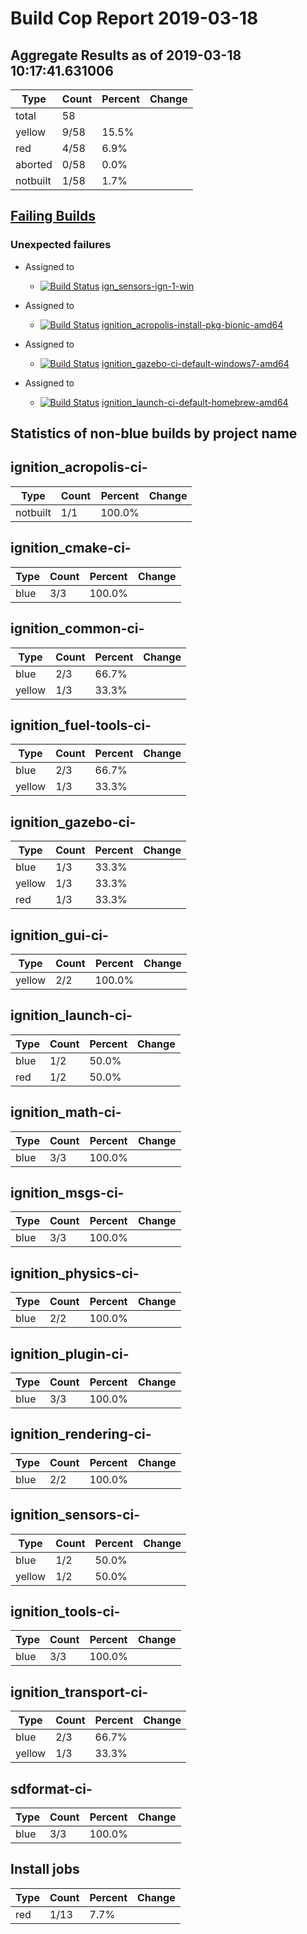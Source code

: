 # Build Cop Report 2019-03-18

## Aggregate Results as of 2019-03-18 10:17:41.631006

| Type | Count | Percent | Change |
|--|--|--|--|
| total | 58 | |  |
| yellow | 9/58 | 15.5% |  |
| red | 4/58 | 6.9% |  |
| aborted | 0/58 | 0.0% |  |
| notbuilt | 1/58 | 1.7% |  |

## [Failing Builds](https://build.osrfoundation.org/view/main/view/BuildCopFail/)


### Unexpected failures


* Assigned to

    * [![Build Status](https://build.osrfoundation.org/job/ign_sensors-ign-1-win//badge/icon)](https://build.osrfoundation.org/job/ign_sensors-ign-1-win/) [ign_sensors-ign-1-win](https://build.osrfoundation.org/job/ign_sensors-ign-1-win/)


* Assigned to

    * [![Build Status](https://build.osrfoundation.org/job/ignition_acropolis-install-pkg-bionic-amd64//badge/icon)](https://build.osrfoundation.org/job/ignition_acropolis-install-pkg-bionic-amd64/) [ignition_acropolis-install-pkg-bionic-amd64](https://build.osrfoundation.org/job/ignition_acropolis-install-pkg-bionic-amd64/)


* Assigned to

    * [![Build Status](https://build.osrfoundation.org/job/ignition_gazebo-ci-default-windows7-amd64//badge/icon)](https://build.osrfoundation.org/job/ignition_gazebo-ci-default-windows7-amd64/) [ignition_gazebo-ci-default-windows7-amd64](https://build.osrfoundation.org/job/ignition_gazebo-ci-default-windows7-amd64/)


* Assigned to

    * [![Build Status](https://build.osrfoundation.org/job/ignition_launch-ci-default-homebrew-amd64//badge/icon)](https://build.osrfoundation.org/job/ignition_launch-ci-default-homebrew-amd64/) [ignition_launch-ci-default-homebrew-amd64](https://build.osrfoundation.org/job/ignition_launch-ci-default-homebrew-amd64/)


## Statistics of non-blue builds by project name


## ignition_acropolis-ci-

| Type | Count | Percent | Change |
|--|--|--|--|
| notbuilt | 1/1 | 100.0% |  |

## ignition_cmake-ci-

| Type | Count | Percent | Change |
|--|--|--|--|
| blue | 3/3 | 100.0% |  |

## ignition_common-ci-

| Type | Count | Percent | Change |
|--|--|--|--|
| blue | 2/3 | 66.7% |  |
| yellow | 1/3 | 33.3% |  |

## ignition_fuel-tools-ci-

| Type | Count | Percent | Change |
|--|--|--|--|
| blue | 2/3 | 66.7% |  |
| yellow | 1/3 | 33.3% |  |

## ignition_gazebo-ci-

| Type | Count | Percent | Change |
|--|--|--|--|
| blue | 1/3 | 33.3% |  |
| yellow | 1/3 | 33.3% |  |
| red | 1/3 | 33.3% |  |

## ignition_gui-ci-

| Type | Count | Percent | Change |
|--|--|--|--|
| yellow | 2/2 | 100.0% |  |

## ignition_launch-ci-

| Type | Count | Percent | Change |
|--|--|--|--|
| blue | 1/2 | 50.0% |  |
| red | 1/2 | 50.0% |  |

## ignition_math-ci-

| Type | Count | Percent | Change |
|--|--|--|--|
| blue | 3/3 | 100.0% |  |

## ignition_msgs-ci-

| Type | Count | Percent | Change |
|--|--|--|--|
| blue | 3/3 | 100.0% |  |

## ignition_physics-ci-

| Type | Count | Percent | Change |
|--|--|--|--|
| blue | 2/2 | 100.0% |  |

## ignition_plugin-ci-

| Type | Count | Percent | Change |
|--|--|--|--|
| blue | 3/3 | 100.0% |  |

## ignition_rendering-ci-

| Type | Count | Percent | Change |
|--|--|--|--|
| blue | 2/2 | 100.0% |  |

## ignition_sensors-ci-

| Type | Count | Percent | Change |
|--|--|--|--|
| blue | 1/2 | 50.0% |  |
| yellow | 1/2 | 50.0% |  |

## ignition_tools-ci-

| Type | Count | Percent | Change |
|--|--|--|--|
| blue | 3/3 | 100.0% |  |

## ignition_transport-ci-

| Type | Count | Percent | Change |
|--|--|--|--|
| blue | 2/3 | 66.7% |  |
| yellow | 1/3 | 33.3% |  |

## sdformat-ci-

| Type | Count | Percent | Change |
|--|--|--|--|
| blue | 3/3 | 100.0% |  |

## Install jobs

| Type | Count | Percent | Change |
|--|--|--|--|
| red | 1/13 | 7.7% |  |